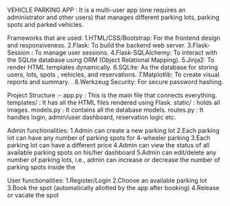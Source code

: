 VEHICLE PARKING APP : It is a multi-user app (one requires an administrator and other users) that manages different parking lots, parking spots and parked vehicles.

Frameworks that are used:
1.HTML/CSS/Bootstrap: For the frontend design and responsiveness.
2.Flask: To build the backend web server.
3.Flask-Session : To manage user sessions.
4.Flask-SQLAlchemy: To interact with the SQLite database using ORM (Object Relational
Mapping).
5.Jinja2: To render HTML templates dynamically.
6.SQLite: As the database for storing users, lots, spots , vehicles, and reservations.
7.Matplotlib: To create visual reports and summary. .
8.Werkzeug Security: For secure password hashing.

Project Structure :-
app.py : This is the main file that connects everything.
templates/ : It has all the HTML files rendered using Flask.
static/ : holds all images.
models.py : It contains all the database models.
routes.py : It handles login, admin/user dashboard, reservation logic etc. 

Admin functionalities:
1.Admin can create a new parking lot
2.Each parking lot can have any number of parking spots for 4-wheeler parking
3.Each parking lot can have a different price
4.Admin can view the status of all available parking spots on his/her dashboard
5.Admin can edit/delete any number of parking lots, i.e., admin can increase or decrease the number of parking spots inside the 

User functionalities:
1.Register/Login
2.Choose an available parking lot
3.Book the spot (automatically allotted by the app after booking)
4.Release or vacate the spot